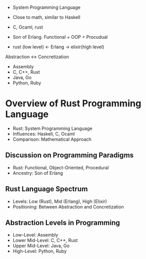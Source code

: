 
- System Programming Language
- Close to math, similar to Haskell
- C, Ocaml, rust

- Son of Erlang. Functional + OOP + Procudual

-  rust (low level) <- Erlang -> elixir(high level)


Abstraction <-> Concretization
- Assembly
- C, C++, Rust
- Java, Go
- Python, Ruby

# Overview of Rust Programming Language

- Rust: System Programming Language
- Influences: Haskell, C, Ocaml
- Comparison: Mathematical Approach

## Discussion on Programming Paradigms

- Rust: Functional, Object-Oriented, Procedural
- Ancestry: Son of Erlang

## Rust Language Spectrum

- Levels: Low (Rust), Mid (Erlang), High (Elixir)
- Positioning: Between Abstraction and Concretization

## Abstraction Levels in Programming

- Low-Level: Assembly
- Lower Mid-Level: C, C++, Rust
- Upper Mid-Level: Java, Go
- High-Level: Python, Ruby
